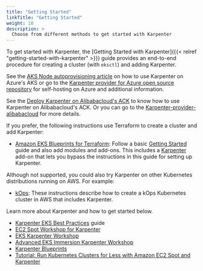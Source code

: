 ```yaml
---
title: "Getting Started"
linkTitle: "Getting Started"
weight: 10
description: >
  Choose from different methods to get started with Karpenter
---
```



To get started with Karpenter, the [Getting Started with Karpenter]({{< relref "getting-started-with-karpenter" >}}) guide provides an end-to-end procedure for creating a cluster (with `eksctl`) and adding Karpenter.

See the [AKS Node autoprovisioning article](https://learn.microsoft.com/azure/aks/node-autoprovision) on how to use Karpenter on Azure's AKS or go to the [Karpenter provider for Azure open source repository](https://github.com/Azure/karpenter-provider-azure) for self-hosting on Azure and additional information.

See the [Deploy Karpenter on Alibabacloud's ACK](https://docs.cloudpilot.ai/karpenter/alibabacloud/preview/getting-started/set-up-a-cluster-and-add-karpenter/) to know how to use Karpenter on Alibabacloud's ACK. Or you can go to the [Karpenter-provider-alibabacloud](https://github.com/cloudpilot-ai/karpenter-provider-alibabacloud) for more details.

If you prefer, the following instructions use Terraform to create a cluster and add Karpenter:

* [Amazon EKS Blueprints for Terraform](https://aws-ia.github.io/terraform-aws-eks-blueprints): Follow a basic [Getting Started](https://aws-ia.github.io/terraform-aws-eks-blueprints/getting-started/) guide and also add modules and add-ons. This includes a [Karpenter](https://aws-ia.github.io/terraform-aws-eks-blueprints/patterns/karpenter/) add-on that lets you bypass the instructions in this guide for setting up Karpenter.

Although not supported, you could also try Karpenter on other Kubernetes distributions running on AWS. For example:

* [kOps](https://kops.sigs.k8s.io/operations/karpenter/): These instructions describe how to create a kOps Kubernetes cluster in AWS that includes Karpenter.

Learn more about Karpenter and how to get started below.

* [Karpenter EKS Best Practices](https://aws.github.io/aws-eks-best-practices/karpenter/) guide
* [EC2 Spot Workshop for Karpenter](https://ec2spotworkshops.com/karpenter.html)
* [EKS Karpenter Workshop](https://www.eksworkshop.com/docs/autoscaling/compute/karpenter/)
* [Advanced EKS Immersion Karpenter Workshop](https://catalog.us-east-1.prod.workshops.aws/workshops/76a5dd80-3249-4101-8726-9be3eeee09b2/en-US/autoscaling/karpenter)
* [Karpenter Blueprints](https://github.com/aws-samples/karpenter-blueprints)
* [Tutorial: Run Kubernetes Clusters for Less with Amazon EC2 Spot and Karpenter](https://community.aws/tutorials/run-kubernetes-clusters-for-less-with-amazon-ec2-spot-and-karpenter#step-6-optional-simulate-spot-interruption)
